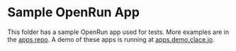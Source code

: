 # Sample OpenRun App

This folder has a sample OpenRun app used for tests. More examples are in the [apps repo](https://github.com/openrundev/apps). A demo of these apps is running at [apps.demo.clace.io](https://apps.demo.clace.io/).
